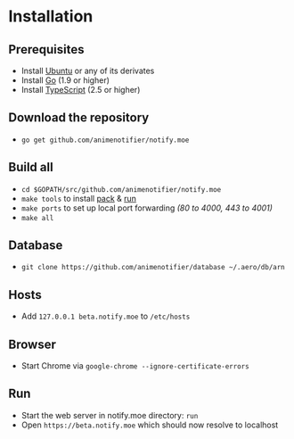# Installation

## Prerequisites

* Install [Ubuntu](https://www.ubuntu.com/) or any of its derivates
* Install [Go](https://golang.org/dl/) (1.9 or higher)
* Install [TypeScript](https://www.typescriptlang.org/) (2.5 or higher)

## Download the repository

* `go get github.com/animenotifier/notify.moe`

## Build all

* `cd $GOPATH/src/github.com/animenotifier/notify.moe`
* `make tools` to install [pack](https://github.com/aerogo/pack) & [run](https://github.com/aerogo/run)
* `make ports` to set up local port forwarding *(80 to 4000, 443 to 4001)*
* `make all`

## Database

* `git clone https://github.com/animenotifier/database ~/.aero/db/arn`

## Hosts

* Add `127.0.0.1 beta.notify.moe` to `/etc/hosts`

## Browser

* Start Chrome via `google-chrome --ignore-certificate-errors`

## Run

* Start the web server in notify.moe directory: `run`
* Open `https://beta.notify.moe` which should now resolve to localhost